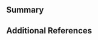 <!-- Thank you for your pull request, please provide a brief summary of what this introduces (mandatory). Please point out any code that may be non-obvious to reviewers by using comments. -->

<!-- Make sure that you've linted your files, written and run unit tests, and filled out or updated documentation (README) -->

## Summary

<!-- Explain the **motivation** for making this change. What existing problem does the pull request solve? -->

## Additional References

<!-- Upload screenshots of the final component, add references to component specification files from Sketch, or any other artifacts that would help a reviewer understand the choices you made in the PR. -->
